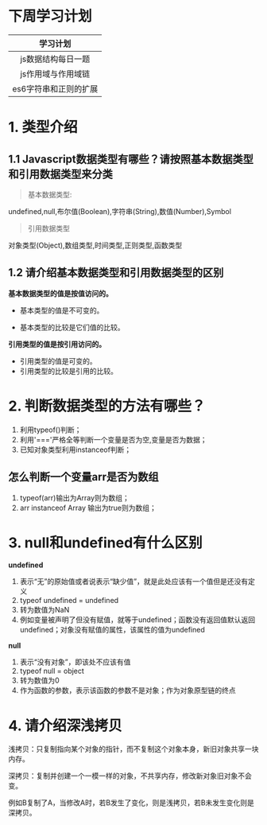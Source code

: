 # 下周学习计划

|       学习计划        |
| :-------------------: |
|  js数据结构每日一题   |
|  js作用域与作用域链   |
| es6字符串和正则的扩展 |



# 1. 类型介绍

## 1.1 Javascript数据类型有哪些？请按照基本数据类型和引用数据类型来分类

> 基本数据类型:

undefined,null,布尔值(Boolean),字符串(String),数值(Number),Symbol

> 引用数据类型

对象类型(Object),数组类型,时间类型,正则类型,函数类型

## 1.2 请介绍基本数据类型和引用数据类型的区别

**基本数据类型的值是按值访问的。**

- 基本类型的值是不可变的。

- 基本类型的比较是它们值的比较。

**引用类型的值是按引用访问的。**

- 引用类型的值是可变的。
- 引用类型的比较是引用的比较。

# 2. 判断数据类型的方法有哪些？

1. 利用typeof()判断；
2. 利用'==='严格全等判断一个变量是否为空,变量是否为数据；
3. 已知对象类型利用instanceof判断；

## 怎么判断一个变量arr是否为数组

1. typeof(arr)输出为Array则为数组；
2. arr instanceof Array 输出为true则为数组；

# 3. null和undefined有什么区别

**undefined**

1. 表示“无”的原始值或者说表示“缺少值”，就是此处应该有一个值但是还没有定义
2. typeof undefined = undefined
3. 转为数值为NaN
4. 例如变量被声明了但没有赋值，就等于undefined；函数没有返回值默认返回undefined；对象没有赋值的属性，该属性的值为undefined

**null**

1. 表示“没有对象”，即该处不应该有值
2. typeof null = object
3. 转为数值为0
4. 作为函数的参数，表示该函数的参数不是对象；作为对象原型链的终点

# 4. 请介绍深浅拷贝

浅拷贝：只复制指向某个对象的指针，而不复制这个对象本身，新旧对象共享一块内存。

深拷贝：复制并创建一个一模一样的对象，不共享内存，修改新对象旧对象不会变。

例如B复制了A，当修改A时，若B发生了变化，则是浅拷贝，若B未发生变化则是深拷贝。

